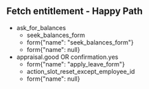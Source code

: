 <!-- ## Fetch entitlement - this year
* ask_for_balances
    - utter_ask_leave_type
* saying_leave_type{"leave_type": "annual"}
    - slot{"year_string": "current year"}
    - action_fetch_entitlement
    - action_slot_reset

## Remaining entitlement - with Leave Type from user
* ask_for_balances{"leave_type": "annual"}
    - slot{"year_string": "current year"}
    - action_fetch_entitlement
    - action_slot_reset

## Remaining entitlement - with Leave Type and Year from user
* ask_for_balances{"leave_type": "annual", "year": "2019"}
    - action_fetch_entitlement
    - action_slot_reset

## Remaining entitlement - with Leave Type and Year String from User
* ask_for_balances{"leave_type": "annual", "year_string": "current year"}
    - action_fetch_entitlement
    - action_slot_reset -->

## Fetch entitlement - Happy Path
* ask_for_balances
    - seek_balances_form
    - form{"name": "seek_balances_form"}
    - form{"name": null}
* appraisal.good OR confirmation.yes
    - form{"name": "apply_leave_form"}
    - action_slot_reset_except_employee_id
    - form{"name": null}
